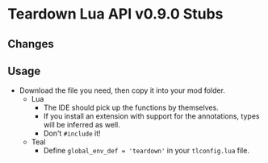 # Teardown Lua API v0.9.0 Stubs

## Changes
[//]: # (Add before release)
 
## Usage
- Download the file you need, then copy it into your mod folder.
    - Lua
        - The IDE should pick up the functions by themselves.
        - If you install an extension with support for the annotations, types will be inferred as well.
        - Don't `#include` it!
    - Teal
        - Define `global_env_def = 'teardown'` in your `tlconfig.lua` file.
